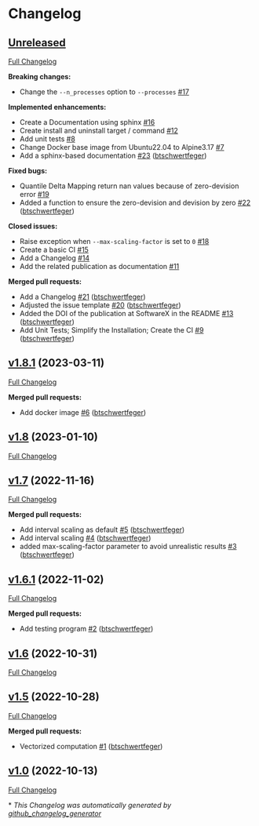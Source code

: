 # Changelog

## [Unreleased](https://github.com/btschwertfeger/BiasAdjustCXX/tree/HEAD)

[Full Changelog](https://github.com/btschwertfeger/BiasAdjustCXX/compare/v1.8.1...HEAD)

**Breaking changes:**

- Change the `--n_processes` option to `--processes`  [\#17](https://github.com/btschwertfeger/BiasAdjustCXX/issues/17)

**Implemented enhancements:**

- Create a Documentation using sphinx [\#16](https://github.com/btschwertfeger/BiasAdjustCXX/issues/16)
- Create install and uninstall target / command [\#12](https://github.com/btschwertfeger/BiasAdjustCXX/issues/12)
- Add unit tests [\#8](https://github.com/btschwertfeger/BiasAdjustCXX/issues/8)
- Change Docker base image from Ubuntu22.04 to Alpine3.17 [\#7](https://github.com/btschwertfeger/BiasAdjustCXX/issues/7)
- Add a sphinx-based documentation [\#23](https://github.com/btschwertfeger/BiasAdjustCXX/pull/23) ([btschwertfeger](https://github.com/btschwertfeger))

**Fixed bugs:**

- Quantile Delta Mapping return nan values because of zero-devision error [\#19](https://github.com/btschwertfeger/BiasAdjustCXX/issues/19)
- Added a function to ensure the zero-devision and devision by zero [\#22](https://github.com/btschwertfeger/BiasAdjustCXX/pull/22) ([btschwertfeger](https://github.com/btschwertfeger))

**Closed issues:**

- Raise exception when `--max-scaling-factor` is set to `0`  [\#18](https://github.com/btschwertfeger/BiasAdjustCXX/issues/18)
- Create a basic CI [\#15](https://github.com/btschwertfeger/BiasAdjustCXX/issues/15)
- Add a Changelog [\#14](https://github.com/btschwertfeger/BiasAdjustCXX/issues/14)
- Add the related publication as documentation   [\#11](https://github.com/btschwertfeger/BiasAdjustCXX/issues/11)

**Merged pull requests:**

- Add a Changelog [\#21](https://github.com/btschwertfeger/BiasAdjustCXX/pull/21) ([btschwertfeger](https://github.com/btschwertfeger))
- Adjusted the issue template [\#20](https://github.com/btschwertfeger/BiasAdjustCXX/pull/20) ([btschwertfeger](https://github.com/btschwertfeger))
- Added the DOI of the publication at SoftwareX in the README [\#13](https://github.com/btschwertfeger/BiasAdjustCXX/pull/13) ([btschwertfeger](https://github.com/btschwertfeger))
- Add Unit Tests; Simplify the Installation; Create the CI [\#9](https://github.com/btschwertfeger/BiasAdjustCXX/pull/9) ([btschwertfeger](https://github.com/btschwertfeger))

## [v1.8.1](https://github.com/btschwertfeger/BiasAdjustCXX/tree/v1.8.1) (2023-03-11)

[Full Changelog](https://github.com/btschwertfeger/BiasAdjustCXX/compare/v1.8...v1.8.1)

**Merged pull requests:**

- Add docker image [\#6](https://github.com/btschwertfeger/BiasAdjustCXX/pull/6) ([btschwertfeger](https://github.com/btschwertfeger))

## [v1.8](https://github.com/btschwertfeger/BiasAdjustCXX/tree/v1.8) (2023-01-10)

[Full Changelog](https://github.com/btschwertfeger/BiasAdjustCXX/compare/v1.7...v1.8)

## [v1.7](https://github.com/btschwertfeger/BiasAdjustCXX/tree/v1.7) (2022-11-16)

[Full Changelog](https://github.com/btschwertfeger/BiasAdjustCXX/compare/v1.6.1...v1.7)

**Merged pull requests:**

- Add interval scaling as default [\#5](https://github.com/btschwertfeger/BiasAdjustCXX/pull/5) ([btschwertfeger](https://github.com/btschwertfeger))
- Add interval scaling [\#4](https://github.com/btschwertfeger/BiasAdjustCXX/pull/4) ([btschwertfeger](https://github.com/btschwertfeger))
- added max-scaling-factor parameter to avoid unrealistic results [\#3](https://github.com/btschwertfeger/BiasAdjustCXX/pull/3) ([btschwertfeger](https://github.com/btschwertfeger))

## [v1.6.1](https://github.com/btschwertfeger/BiasAdjustCXX/tree/v1.6.1) (2022-11-02)

[Full Changelog](https://github.com/btschwertfeger/BiasAdjustCXX/compare/v1.6...v1.6.1)

**Merged pull requests:**

- Add testing program [\#2](https://github.com/btschwertfeger/BiasAdjustCXX/pull/2) ([btschwertfeger](https://github.com/btschwertfeger))

## [v1.6](https://github.com/btschwertfeger/BiasAdjustCXX/tree/v1.6) (2022-10-31)

[Full Changelog](https://github.com/btschwertfeger/BiasAdjustCXX/compare/v1.5...v1.6)

## [v1.5](https://github.com/btschwertfeger/BiasAdjustCXX/tree/v1.5) (2022-10-28)

[Full Changelog](https://github.com/btschwertfeger/BiasAdjustCXX/compare/v1.0...v1.5)

**Merged pull requests:**

- Vectorized computation [\#1](https://github.com/btschwertfeger/BiasAdjustCXX/pull/1) ([btschwertfeger](https://github.com/btschwertfeger))

## [v1.0](https://github.com/btschwertfeger/BiasAdjustCXX/tree/v1.0) (2022-10-13)

[Full Changelog](https://github.com/btschwertfeger/BiasAdjustCXX/compare/d9cd18f57ada1713f00f3600aed5b9d2f38f4d45...v1.0)



\* *This Changelog was automatically generated by [github_changelog_generator](https://github.com/github-changelog-generator/github-changelog-generator)*
